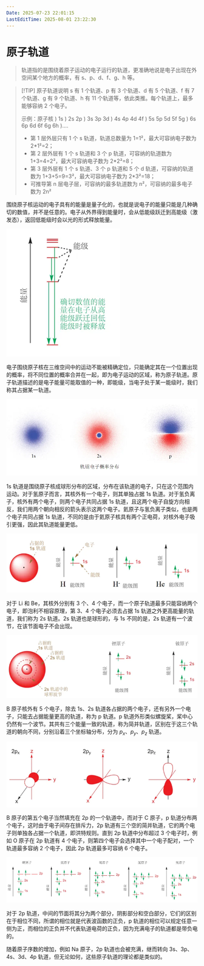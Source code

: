 ```yaml
---
Date: 2025-07-23 22:01:15
LastEditTime: 2025-08-01 23:22:30
---
```


# 原子轨道

> 轨道指的是围绕着原子运动的电子运行的轨道，更准确地说是电子出现在外空间某个地方的概率，有 s、p、d、f、g、h 等。

> [!TIP] 原子轨道说明
> s 有 1 个轨道、p 有 3 个轨道、d 有 5 个轨道、f 有 7 个轨道、g 有 9 个轨道、h 有 11 个轨道等，依此类推。每个轨道上，最多能够容纳 2 个电子。
>
> 示例：原子核 ) 1s ) 2s 2p ) 3s 3p 3d ) 4s 4p 4d 4f ) 5s 5p 5d 5f 5g ) 6s 6p 6d 6f 6g 6h )....
>
> - 第 1 层外层只有 1 个 s 轨道，轨道总数量为 1=1²，最大可容纳电子数为 2\*1²=2；
> - 第 2 层外层有 1 个 s 轨道和 3 个 p 轨道，可容纳的轨道数为 1+3=4=2²，最大可容纳电子数为 2\*2²=8；
> - 第 3 层外层有 1 个 s 轨道、3 个 p 轨道和 5 个 d 轨道，可容纳的轨道数为 1+3+5=9=3²，最大可容纳电子数为 2\*3²=18；
> - 可推导第 n 层电子层，可容纳的最多轨道数为 n²，可容纳的最多电子数为 2n²

围绕原子核运动的电子具有的能量是量子化的，也就是说电子的能量只能是几种确切的数值，并不是任意的。电子从外界得到能量时，会从低能级跃迁到高能级（激发态），返回低能级时会以光的形式释放能量。

![energy level](./assets/energy-level.webp)

电子围绕原子核在三维空间中的运动不能被精确定位，只能确定其在一个位置出现的概率，将不同位置的概率合并在一起，即为电子运动的区域，称为原子轨道。原子轨道描述的是电子能量可能取值的一种，即能级，当电子处于某一能级时，我们称其占据某一轨道。

![atomic orbital](./assets/atomic-orbital.webp)

1s 轨道是围绕原子核成球形分布的区域，分布在该轨道的电子，只在这个范围内运动。对于氢原子而言，其核外有一个电子，则其单独占据 1s 轨道。对于氢负离子，核外有两个电子，则两个电子共同占据 1s 轨道，且这两个电子自旋方向相反，我们用两个朝向相反的箭头表示这两个电子。氦原子与氢负离子类似，也是两个电子共同占据 1s 轨道，不同的是由于氦原子核具有两个正电荷，对核外电子吸引更强，因此其轨道能量更低。

![atomic orbital](./assets/atomic-orbital-1s.webp)

对于 Li 和 Be，其核外分别有 3 个、4 个电子，而一个原子轨道最多只能容纳两个电子，即泡利不相容原理，第 3、4 个电子必须去占据 1s 轨道之外更高能量的轨道，我们称为 2s 轨道。2s 轨道也是球形的，与 1s 不同的是，2s 轨道有一个波节，在该节面电子不会出现。

![atomic orbital](./assets/atomic-orbital-2s.webp)

B 原子核外有 5 个电子，除去 1s、2s 轨道各占据的两个电子，还有另外一个电子，只能去占据能量更高的轨道，称为 p 轨道。p 轨道外形类似螺旋桨，桨中心仍然有一个波节。其共有三个能量一致的轨道，称为简并轨道，区别在于这三个轨道的朝向不同，分别沿着三个坐标轴分布，分为 $p_x$、$p_y$、$p_z$ 轨道。

![atomic orbital](./assets/atomic-orbital-2p.webp)

B 原子的第五个电子当然填充在 2p 的一个轨道中，而对于 C 原子，p 轨道分布两个电子，这时由于电子间存在排斥力，2p 轨道有三个空的简并轨道，它的两个电子则单独各占据一个轨道，即洪特规则。直到 2p 轨道中分布超过 3 个电子时，例如 O 原子在 2p 轨道有 4 个电子，则第四个电子会选择其中一个电子配对，一个轨道最多容纳 2 个电子，因此 2p 轨道最多可容纳 6 个电子。

![atomic orbital](./assets/atomic-orbital-2p-02.webp)

对于 2p 轨道，中间的节面将其分为两个部分，阴影部分和空白部分，它们的区别在于相位不同，所谓的相位就是代表波函数的正负，p 轨道的相位可以规定任意一侧为正，而相位的正负并不代表轨道电荷的正负，因为充满电子的轨道都是带负电的。

随着原子序数的增加，例如 Na 原子，2p 轨道也会被充满，继而转向 3s、3p、4s、3d、4p 轨道，但无论如何，这些原子轨道的理论都是类似的。
